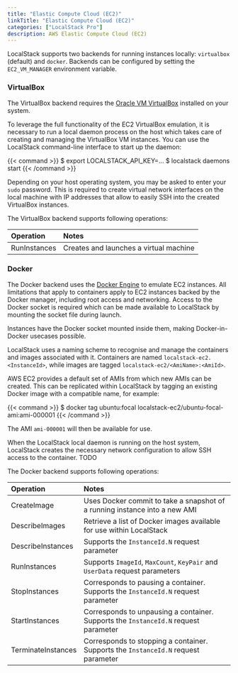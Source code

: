 ```yaml
---
title: "Elastic Compute Cloud (EC2)"
linkTitle: "Elastic Compute Cloud (EC2)"
categories: ["LocalStack Pro"]
description: AWS Elastic Compute Cloud (EC2)
---
```


LocalStack supports two backends for running instances locally: `virtualbox` (default) and `docker`.
Backends can be configured by setting the `EC2_VM_MANAGER` environment variable.

### VirtualBox

The VirtualBox backend requires the [Oracle VM VirtualBox](https://www.virtualbox.org/) installed on your system.

To leverage the full functionality of the EC2 VirtualBox emulation, it is necessary to run a local daemon process on the host which takes care of creating and managing the VirtualBox VM instances.
You can use the LocalStack command-line interface to start up the daemon:

{{< command >}}
$ export LOCALSTACK_API_KEY=...
$ localstack daemons start
{{< /command >}}

Depending on your host operating system, you may be asked to enter your `sudo` password.
This is required to create virtual network interfaces on the local machine with IP addresses that allow to easily SSH into the created VirtualBox instances.

The VirtualBox backend supports following operations:

| Operation | Notes |
|:----------|:------|
| RunInstances | Creates and launches a virtual machine |

### Docker

The Docker backend uses the [Docker Engine](https://docs.docker.com/engine/) to emulate EC2 instances.
All limitations that apply to containers apply to EC2 instances backed by the Docker manager, including root access and networking.
Access to the Docker socket is required which can be made available to LocalStack by mounting the socket file during launch.

Instances have the Docker socket mounted inside them, making Docker-in-Docker usecases possible.

LocalStack uses a naming scheme to recognise and manage the containers and images associated with it.
Containers are named `localstack-ec2.<InstanceId>`, while images are tagged `localstack-ec2/<AmiName>:<AmiId>`.

AWS EC2 provides a default set of AMIs from which new AMIs can be created.
This can be replicated within LocalStack by tagging an existing Docker image with a compatible name, for example:

{{< command >}}
$ docker tag ubuntu:focal localstack-ec2/ubuntu-focal-ami:ami-000001
{{< /command >}}

The AMI `ami-000001` will then be available for use.

When the LocalStack local daemon is running on the host system, LocalStack creates the necessary network configuration to allow SSH access to the container.
TODO

The Docker backend supports following operations:

| Operation | Notes |
|:----------|:------|
| CreateImage | Uses Docker commit to take a snapshot of a running instance into a new AMI |
| DescribeImages | Retrieve a list of Docker images available for use within LocalStack |
| DescribeInstances | Supports the `InstanceId.N` request parameter |
| RunInstances | Supports `ImageId`, `MaxCount`, `KeyPair` and `UserData` request parameters |
| StopInstances | Corresponds to pausing a container. Supports the `InstanceId.N` request parameter |
| StartInstances | Corresponds to unpausing a container. Supports the `InstanceId.N` request parameter |
| TerminateInstances | Corresponds to stopping a container. Supports the `InstanceId.N` request parameter |
